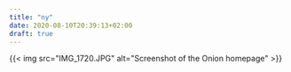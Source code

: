 ```yaml
---
title: "ny"
date: 2020-08-10T20:39:13+02:00
draft: true
---
```


{{< img src="IMG_1720.JPG" alt="Screenshot of the Onion homepage" >}}
